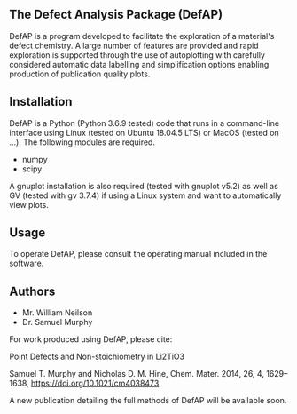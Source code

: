 ## The Defect Analysis Package (DefAP)

DefAP is a program developed to facilitate the exploration of a material's defect chemistry. A large number of features are provided and rapid exploration is supported through the use of autoplotting with carefully considered automatic data labelling and simplification options enabling production of publication quality plots. 

## Installation

DefAP is a Python (Python 3.6.9 tested) code that runs in a command-line interface using Linux (tested on Ubuntu 18.04.5 LTS) or MacOS (tested on ...). The following modules are required. 
- numpy
- scipy

A gnuplot installation is also required (tested with gnuplot v5.2) as well as GV (tested with gv 3.7.4) if using a Linux system and want to automatically view plots.  

## Usage

To operate DefAP, please consult the operating manual included in the software. 

## Authors
- Mr. William Neilson
- Dr. Samuel Murphy

For work produced using DefAP, please cite: 

Point Defects and Non-stoichiometry in Li2TiO3

Samuel T. Murphy and Nicholas D. M. Hine, Chem. Mater. 2014, 26, 4, 1629–1638, https://doi.org/10.1021/cm4038473

A new publication detailing the full methods of DefAP will be available soon. 
